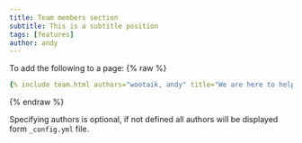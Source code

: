 ```yaml
---
title: Team members section
subtitle: This is a subtitle position
tags: [features]
author: andy
---
```


To add the following to a page:
{% raw %}
```yaml
{% include team.html authors="wootaik, andy" title="We are here to help" subtitle="Our team is just an email away ready to answer your questions" %}
```
{% endraw %}

Specifying authors is optional, if not defined all authors will be displayed form `_config.yml` file.

